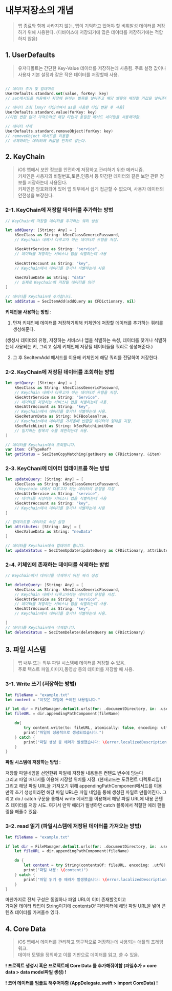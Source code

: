 # 내부저장소의 개념
> 앱 종료와 함께 사라지지 않는, 앱이 기억하고 있어야 할 비휘발성 데이터를 저장하기 위해 사용한다. (디바이스에 저장되기에 많은 데이터를 저장하기에는 적합하지 않음)

## 1. UserDefaults
> 유저디폴트는 간단한 Key-Value 데이터를 저장하는데 사용됨. 주로 설정 값이나 사용자 기본 설정과 같은 작은 데이터를 저장할때 사용.

```SWIFT

// 데이터 추가 및 업데이트 
UserDefaults.standard.set(value, forKey: key)
// set메서드를 이용해서 저장에 원하는 벨류를 넣어주고 해당 벨류와 매칭할 키값을 넣어준다.(키값은 항상 스트링 타입이여야함)

// 데이터 조회 [Any? 타입이여서 as를 사용한 타입 변환 후 사용]
UserDefaults.standard.value(forKey: key)
//타입 변환 없이 가져오려면 해당 타입과 동일한 매서드 네이밍을 사용해야함.  

// 데이터 삭제
UserDefaults.standard.removeObject(forKey: key)
// removeObject 메서드를 이용함
// 삭제하려는 데이터에 키값을 인자로 넣는다.

```

## 2. KeyChain

> iOS 앱에서 보안 정보를 안전하게 저장하고 관리하기 위한 메커니즘. <br> 키체인은 사용자의 비밀번호,토큰,인증서 등 민감한 데이터와 같은 보안 관련 정보를 저장하는데 사용된다. <br> 키체인은 암호화되어 있어 앱 외부에서 쉽게 접근할 수 없으며, 사용자 데이터의 안전성을 보장한다.


### 2-1. KeyChain에 저장할 데이터를 추가하는 방법
```SWIFT
// KeyChain에 저장할 데이터를 추가하는 쿼리 생성

let addQuery: [String: Any] = [
    kSecClass as String: kSecClassGenericPassword,
    // Keychain 내에서 다루고자 하는 데이터의 유형을 저장.

    kSecAttrService as String: "service",
    // 데이터를 저장하는 서비스나 앱을 식별하는데 사용
    
    kSecAttrAccount as String: "key", 
    // Keychain에서 데이터를 찾거나 식별하는데 사용
    
    kSecValueDate as String: "data" 
    // 실제로 Keychain에 저장될 데이터를 의미
]

// 데이터를 Keychain에 추가합니다.
let addStatus = SecItemAdd(addQuery as CFDictionary, nil)
```
**키체인을 사용하는 방법** : <br>
1. 먼저 키체인에 데이터를 저장하기위해
키체인에 저장할 데이터를 추가하는 쿼리를 생성해준다.

(생성시 데이터의 유형, 저장하는 서비스나 앱을 식별하는 속성, 데이터를 찾거나 식별하는데 사용되는 키, 그리고 실제 키체인에 저장될 데이터들을 쿼리로 생성해준다.)

2. 그 후 SecItemAdd 메서드를 이용해 키체인에 해당 쿼리를 전달하여 저장한다.

### 2-2. KeyChain에 저장된 데이터를 조회하는 방법

```SWIFT
let getQuery: [String: Any] = [
    kSecClass as String: kSecClassGenericPassword,
    // Keychain 내에서 다루고자 하는 데이터의 유형을 지정.
    kSecAttrService as String: "Service",
    // 데이터를 저장하는 서비스나 앱을 식별하는데 사용.
    kSecAttrAccount as String: "key",
    // Keychain에서 데이터를 찾거나 식별하는데 사용.
    kSecReturnData as String: kCFBooleanTrue, 
    // Keychain에서 데이터를 가져올때 반환할 데이터의 형태를 지정.
    kSecMatchLimit as String: kSecMatchLimitOne
    // 일치하는 항목의 수를 제한하는데 사용.
]

// 데이터를 Keychain에서 조회합니다.
var item: CFTypeRef?
let getStatus = SecItemCopyMatching(getQuery as CFDictionary, &item)
```

### 2-3. KeyChani에 데이터 업데이트를 하는 방법

```SWIFT
let updateQuery: [String: Any] = [
    kSecClass as String: kSecClassGenericPassword,
    //Keychain 내에서 다루고자 하는 데이터의 유형을 지정
    kSecAttrService as String: "service",
    // 데이터를 저장하는 서비스나 앱을 식별하는데 사용
    kSecAttrAccount as String: "key",
    // Keychain에서 데이터를 찾거나 식별하는데 사용
]

// 업데이트할 데이터로 속성 설정
let attributes: [String: Any] = [
    kSecValueData as String: "newData"
]

// 데이터를 Keychain에서 업데이트 합니다.
let updateStatus = SecItemUpdate(ipdateQuery as CFDictionary, attributes as CFDictionary)
```

### 2-4. 키체인에 존재하는 데이터를 삭제하는 방법

```SWIFT
// Keychain에서 데이터를 삭제하기 위한 쿼리 생성

let deleteQuery: [String: Any] = [
    kSecClass as String: kSecClassGenericPassword,
    // Keychain 내에서 다루고자하는 데이터의 유형을 지정.
    kSecAttrService as String: "service",
    // 데이터를 저장하는 서비스나 앱을 식별하는데 사용.
    kSecAttrAccount as String: "key",
    // Keychain에서 데이터를 찾거나 식별하는데 사용.

]
// 데이터를 Keychain에서 삭제합니다.
let deleteStatus = SecItemDelete(deleteQuery as CFDictionary)

```

## 3. 파일 시스템
> 앱 내부 또는 외부 파일 시스템에 데이터를 저장할 수 있음. <br> 주로 텍스트 파일,이미지,동영상 등의 데이터를 저장할 때 사용.

### 3-1. Write 쓰기 (저장하는 방법)

```SWIFT
let fileName = "example.txt"
let content = "이것은 파일에 쓰여진 내용입니다."

if let dir = FileManager.default.urls(for: .documentDirectory, in: .userDomainMask).first {
let fileURL = dir.appendingPathComponent(fileName)

    do{
        try content.write(to: fileURL, atomically: false, encoding: utf8)
        print("파일이 성공적으로 생성되었습니다.")
    } catch {
        print("파일 생성 중 에러가 발생했습니다: \(error.localizedDescription)")
    }
}
```

**파일 시스템에 저장하는 방법** :

저장할 파일네임을 선언한뒤 파일에 저장될 내용들은 컨텐드 변수에 담는다 <br>
그리고 파일 매니저를 이용해 저장할 위치를 지정. (현재코드는 도큐먼트 디렉토리임)<br>
그리고 해당 파일 URL을 가져오기 위해 appendingPathComponent메서드를 이용<br>
만약 초기 생성이라면 해당 파일 URL은 파일 네임을 통해 생성된 파일로 만들어진다.
그리고 do / catch 구문을 통해서 write 메서드를 이용해서 해당 파일 URL에 내용 콘텐츠 데이터를 저장 시도.
여기서 만약 에러가 발생하면 catch 블록에서 적절한 에러 핸들링을 해줄수 있음.

### 3-2. read 읽기 (파일시스템에 저장된 데이터를 가져오는 방법)

```swift
let fileName = "example.txt"

if let dir = FileManager.default.urls(for: .documentDirectory, in: .userDomainMask).first {
    let fileURL = dir.appendingPathComponent(fileName)

    do {
        let content = try String(contentsOf: fileURL, encoding: .utf8)
        print("파일 내용: \(content)")
    } catch {
        print("파일 읽기 중 에러가 발생했습니다: \(error.lacalizedDescription)")
    }
}
```
 마찬가지로 전체 구성은 동일하나 파일 URL이 이미 존재할것이고 <br>
 가져올 데이터 타입이 String이기에 contentsOf 파라미터에 해당 파일 URL을 넣어 콘텐츠 데이터를 가져올수 있다.

 ## 4. Core Data

 > iOS 앱에서 데이터를 관리하고 영구적으로 저장하는데 사용되는 애플의 프레임워크.<br> 데이터 모델을 정의하고 이를 기반으로 데이터를 읽고, 쓸 수 있음.

**! 프로젝트 생성시 혹은 프로젝트에 Core Data 를 추가해줘야함 (파일추가 > core data > data model파일 생성) !**

**! 코어 데이터를 임폴트 해주어야함 (AppDelegate.swift > import CoreData) !**





